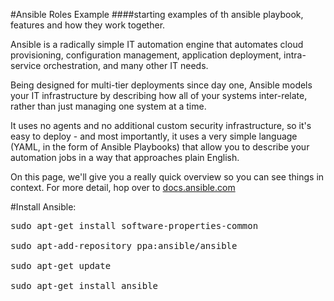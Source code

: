 #Ansible Roles Example
####starting examples of th ansible playbook, features and how they work together.

Ansible is a radically simple IT automation engine that automates cloud provisioning, configuration management, application deployment, intra-service orchestration, and many other IT needs.

Being designed for multi-tier deployments since day one, Ansible models your IT infrastructure by describing how all of your systems inter-relate, rather than just managing one system at a time.

It uses no agents and no additional custom security infrastructure, so it's easy to deploy - and most importantly, it uses a very simple language (YAML, in the form of Ansible Playbooks) that allow you to describe your automation jobs in a way that approaches plain English.

On this page, we'll give you a really quick overview so you can see things in context. For more detail, hop over to [docs.ansible.com](https://docs.ansible.com)


#Install Ansible: 
<pre>
sudo apt-get install software-properties-common

sudo apt-add-repository ppa:ansible/ansible

sudo apt-get update

sudo apt-get install ansible
</pre>

